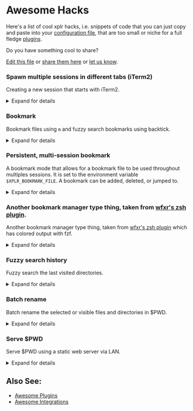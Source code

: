# Awesome Hacks

Here's a list of cool xplr hacks, i.e. snippets of code that you can just copy
and paste into your [configuration file][1], that are too small or niche for a
full fledge [plugins][2].

Do you have something cool to share?

[Edit this file][3] or [share them here][4] or [let us know][5].

### Spawn multiple sessions in different tabs (iTerm2)

Creating a new session that starts with iTerm2.

<details>
<summary>Expand for details</summary>

- Author: [@lmburns][9]
- Requires: iTerm2
- Tested on: MacOS

```lua
xplr.config.modes.builtin.default.key_bindings.on_key["ctrl-n"] = {
  help = "new session",
  messages = {
    { BashExecSilently = [[
        osascript <<EOF
        tell application "iTerm2"
          tell current window
            create tab with default profile
            tell current session to write text "xplr"
          end tell
        end tell
      ]]
    },
  },
}
```

</details>

### Bookmark

Bookmark files using `m` and fuzzy search bookmarks using backtick.

<details>
<summary>Expand for details</summary>

[![xplr-bookmark.gif][7]][6]

- Author: [@sayanarijit][8]
- Requires: fzf
- Tested on: Linux

```lua
xplr.config.modes.builtin.default.key_bindings.on_key.m = {
  help = "bookmark",
  messages = {
    {
      BashExecSilently = [===[
        PTH="${XPLR_FOCUS_PATH:?}"
        if echo "${PTH:?}" >> "${XPLR_SESSION_PATH:?}/bookmarks"; then
          echo "LogSuccess: ${PTH:?} added to bookmarks" >> "${XPLR_PIPE_MSG_IN:?}"
        else
          echo "LogError: Failed to bookmark ${PTH:?}" >> "${XPLR_PIPE_MSG_IN:?}"
        fi
      ]===],
    },
  },
}

xplr.config.modes.builtin.default.key_bindings.on_key["`"] = {
  help = "go to bookmark",
  messages = {
    {
      BashExec = [===[
        PTH=$(cat "${XPLR_SESSION_PATH:?}/bookmarks" | fzf --no-sort)
        if [ "$PTH" ]; then
          echo FocusPath: "'"${PTH:?}"'" >> "${XPLR_PIPE_MSG_IN:?}"
        fi
      ]===],
    },
  },
}
```

</details>

### Persistent, multi-session bookmark

A bookmark mode that allows for a bookmark file to be used throughout multiples
sessions. It is set to the environment variable `$XPLR_BOOKMARK_FILE`. A
bookmark can be added, deleted, or jumped to.

<details>
<summary>Expand for details</summary>

- Author: [@lmburns][9]
- Requires: fzf, sd
- Tested on: MacOS

```lua
-- Bookmark: mode binding
xplr.config.modes.custom.bookmark = {
  name = "bookmark",
  key_bindings = {
    on_key = {
      m = {
        help = "bookmark dir",
        messages = {
          { BashExecSilently = [[
              PTH="${XPLR_FOCUS_PATH:?}"
              if [ -d "${PTH}" ]; then
                PTH="${PTH}"
              elif [ -f "${PTH}" ]; then
                PTH="$(dirname "${PTH}")"
              fi
              if echo "${PTH:?}" >> "${XPLR_BOOKMARK_FILE:?}"; then
                echo "LogSuccess: ${PTH:?} added to bookmarks" >> "${XPLR_PIPE_MSG_IN:?}"
              else
                echo "LogError: Failed to bookmark ${PTH:?}" >> "${XPLR_PIPE_MSG_IN:?}"
              fi
            ]]
          },
        },
      },
      g = {
        help = "go to bookmark",
        messages = {
          {
            BashExec = [===[
              PTH=$(cat "${XPLR_BOOKMARK_FILE:?}" | fzf --no-sort)
              if [ "$PTH" ]; then
                echo FocusPath: "'"${PTH:?}"'" >> "${XPLR_PIPE_MSG_IN:?}"
              fi
            ]===]
          },
        },
      },
      d = {
        help = "delete bookmark",
        messages = {
          { BashExec = [[
              PTH=$(cat "${XPLR_BOOKMARK_FILE:?}" | fzf --no-sort)
              sd "$PTH\n" "" "${XPLR_BOOKMARK_FILE:?}"
            ]]
          },
        },
      },
      esc = {
        help = "cancel",
        messages = {
          "PopMode",
        },
      },
    },
  },
}
```

</details>

### Another bookmark manager type thing, taken from [wfxr's zsh plugin][13].

Another bookmark manager type thing, taken from [wfxr's zsh plugin][13] which has colored output with fzf.

<details>
<summary>Expand for details</summary>

- Author: [@lmburns][9]
- Requires: fzf, exa
- Tested on: MacOS

```lua
xplr.config.modes.builtin.go_to.key_bindings.on_key.b = {
  help = "bookmark jump",
  messages = {
    "PopMode",
    { BashExec = [===[
        field='\(\S\+\s*\)'
        esc=$(printf '\033')
        N="${esc}[0m"
        R="${esc}[31m"
        G="${esc}[32m"
        Y="${esc}[33m"
        B="${esc}[34m"
        pattern="s#^${field}${field}${field}${field}#$Y\1$R\2$N\3$B\4$N#"
        PTH=$(sed 's#: # -> #' "$PATHMARKS_FILE"| nl| column -t \
        | gsed "${pattern}" \
        | fzf --ansi \
            --height '40%' \
            --preview="echo {}|sed 's#.*->  ##'| xargs exa --color=always" \
            --preview-window="right:50%" \
        | sed 's#.*->  ##')
        if [ "$PTH" ]; then
          echo ChangeDirectory: "'"${PTH:?}"'" >> "${XPLR_PIPE_MSG_IN:?}"
        fi
      ]===]
    },
  }
}
```

</details>

### Fuzzy search history

Fuzzy search the last visited directories.

<details>
<summary>Expand for details</summary>

- Author: [@sayanarijit][8]
- Requires: fzf
- Tested on: Linux

```lua
xplr.config.modes.builtin.go_to.key_bindings.on_key.h = {
  help = "history",
  messages = {
    "PopMode",
    {
      BashExec = [===[
        PTH=$(cat "${XPLR_PIPE_HISTORY_OUT:?}" | sort -u | fzf --no-sort)
        if [ "$PTH" ]; then
          echo ChangeDirectory: "'"${PTH:?}"'" >> "${XPLR_PIPE_MSG_IN:?}"
        fi
      ]===],
    },
  },
}
```

</details>

### Batch rename

Batch rename the selected or visible files and directories in $PWD.

<details>
<summary>Expand for details</summary>

[![xplr-rename.gif][11]][10]

- Author: [@sayanarijit][8]
- Requires: [pipe-rename][12]
- Tested on: Linux

```lua
xplr.config.modes.builtin.default.key_bindings.on_key.R = {
  help = "batch rename",
  messages = {
    {
      BashExec = [===[
       SELECTION=$(cat "${XPLR_PIPE_SELECTION_OUT:?}")
       NODES=${SELECTION:-$(cat "${XPLR_PIPE_DIRECTORY_NODES_OUT:?}")}
       if [ "$NODES" ]; then
         echo -e "$NODES" | renamer
         echo ExplorePwdAsync >> "${XPLR_PIPE_MSG_IN:?}"
       fi
     ]===],
    },
  },
}
```

</details>

### Serve $PWD

Serve $PWD using a static web server via LAN.

<details>
<summary>Expand for details</summary>

- Author: [@sayanarijit][8]
- Requires: [sfz][14], fzf
- Tested on: Linux

```lua
xplr.config.modes.builtin.default.key_bindings.on_key.S = {
  help = "serve $PWD",
  messages = {
    {
      BashExec = [===[
        IP=$(ip addr | grep -w inet | cut -d/ -f1 | grep -Eo '[0-9]{1,3}\.[0-9]{      1,3}\.[0-9]{1,3}\.[0-9]{1,3}' | fzf --prompt 'Select IP > ')
        echo "IP: ${IP:?}"
        read -p "Port (default 5000): " PORT
        echo
        sfz --all --cors --no-ignore --bind ${IP:?} --port ${PORT:-5000} . &
        sleep 1 && read -p '[press enter to exit]'
        kill -9 %1
      ]===],
    },
  },
}
```

</details>

## Also See:

- [Awesome Plugins][15]
- [Awesome Integrations][16]

[1]: configuration.md
[2]: plugin.md
[3]: https://github.com/sayanarijit/xplr/edit/main/docs/en/src/awesome-hacks.md
[4]: https://github.com/sayanarijit/xplr/discussions/categories/show-and-tell
[5]: community.md
[6]: https://gifyu.com/image/rGSR
[7]: https://s4.gifyu.com/images/xplr-bookmark.gif
[8]: https://github.com/sayanarijit
[9]: https://github.com/lmburns
[10]: https://gifyu.com/image/rGbo
[11]: https://s4.gifyu.com/images/xplr-rename.gif
[12]: https://github.com/marcusbuffett/pipe-rename
[13]: https://github.com/wfxr/formarks
[14]: https://github.com/weihanglo/sfz
[15]: awesome-plugins.md
[16]: awesome-integrations.md
